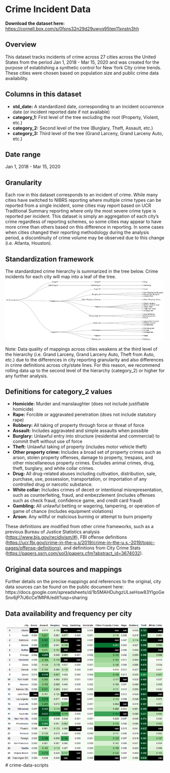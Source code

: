 <h1>Crime Incident Data</h1>

<b>Download the dataset here:</b> https://cornell.box.com/s/0fsns32n29d29uwvq95tep11xnstn3hh

<h2>Overview</h2>
This dataset tracks incidents of crime across 27 cities across the United States from the period Jan 1, 2018 - Mar 15, 2020 and was created for the purpose of establishing a synthetic control for New York City crime trends. These cities were chosen based on population size and public crime data availability. 

<h2>Columns in this dataset</h2>
<ul>
  <li><b>std_date:</b> A standardized date, corresponding to an incident occurrence date (or incident reported date if not available)</li>
  <li><b>category_1:</b> First level of the tree excluding the root (Property, Violent, etc.)</li>
  <li><b>category_2:</b> Second level of the tree (Burglary, Theft, Assault, etc.)</li>
  <li><b>category_3:</b> Third level of the tree (Grand Larceny, Grand Larceny Auto, etc.)</li>
</ul>

<h2>Date range</h2>
Jan 1, 2018 - Mar 15, 2020

<h2>Granularity</h2>
Each row in this dataset corresponds to an incident of crime. While many cities have switched to NIBRS reporting where multiple crime types can be reported from a single incident, some cities may report based on UCR Traditional Summary reporting where only the most severe crime type is reported per incident. This dataset is simply an aggregation of each city’s crime regardless of reporting schemes, so some cities may appear to have more crime than others based on this difference in reporting. In some cases when cities changed their reporting methodology during the analysis period, a discontinuity of crime volume may be observed due to this change (i.e. Atlanta, Houston). 

<h2>Standardization framework</h2>
The standardized crime hierarchy is summarized in the tree below. Crime incidents for each city will map into a leaf of the tree. 

<img src=standard_tree.PNG/>

Note: Data quality of mappings across cities weakens at the third level of the hierarchy (i.e. Grand Larceny, Grand Larceny Auto, Theft from Auto, etc.) due to the differences in city reporting granularity and also differences in crime definitions across city/state lines. For this reason, we recommend rolling data up to the second level of the hierarchy (category_2) or higher for any further analysis. 

<h2>Definitions for category_2 values</h2>
<ul>
  <li><b>Homicide:</b> Murder and manslaughter (does not include justifiable homicide)</li>
  <li><b>Rape:</b> Forcible or aggravated penetration (does not include statutory rape)</li>
  <li><b>Robbery:</b> All taking of property through force or threat of force</li>
  <li><b>Assault:</b> Includes aggravated and simple assaults when possible</li>
  <li><b>Burglary:</b> Unlawful entry into structure (residential and commercial) to commit theft without use of force</li>
  <li><b>Theft:</b> Unlawful taking of property (includes motor vehicle theft)</li>
  <li><b>Other property crime:</b> Includes a broad set of property crimes such as arson, stolen property offenses, damage to property, trespass, and other miscellaneous property crimes. Excludes animal crimes, drug, theft, burglary, and white collar crimes. </li>
  <li><b>Drug:</b> All drug-related abuses including cultivation, distribution, sale, purchase, use, possession, transportation, or importation of any controlled drug or narcotic substance.  </li>
  <li><b>White collar:</b> Includes crimes of deceit or intentional misrepresentation, such as counterfeiting, fraud, and embezzlement (includes offenses such as check fraud, confidence game, and credit card fraud)</li>
  <li><b>Gambling:</b> All unlawful betting or wagering, tampering, or operation of game of chance (includes equipment violations)</li>
  <li><b>Arson:</b> Any willful or malicious burning or attempt to burn property</li>
</ul>

These definitions are modified from other crime frameworks, such as a previous Bureau of Justice Statistics analysis (https://www.bjs.gov/recidivism/#), FBI offense definitions (https://ucr.fbi.gov/crime-in-the-u.s/2019/crime-in-the-u.s.-2019/topic-pages/offense-definitions), and definitions from City Crime Stats (https://papers.ssrn.com/sol3/papers.cfm?abstract_id=3674032).

<h2>Original data sources and mappings</h2>
Further details on the precise mappings and references to the original, city data sources can be found on the public document here: https://docs.google.com/spreadsheets/d/1b5MAHDuhgzULseHsw83YlgoGeSnv6jP7rJ6cCe1MIPA/edit?usp=sharing

<h2>Data availability and frequency per city</h2>

<img src=diagnostic.png/>
# crime-data-scripts
